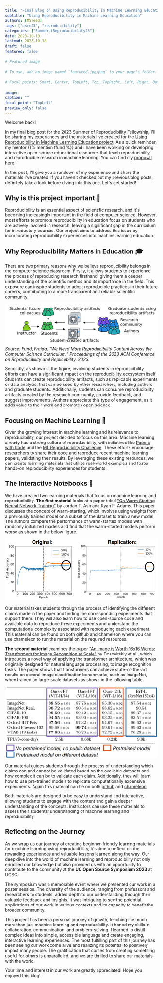 ```yaml
---
title: "Final Blog on Using Reproducibility in Machine Learning Education"
subtitle: "Using Reproducibility in Machine Learning Education" 
authors: [MSaeed]
tags: ["osre23", "reproducibility"]
categories: ["SummerofReproducibility23"]
date: 2023-10-18
lastmod: 2023-10-18
draft: false
featured: false

# Featured image

# To use, add an image named `featured.jpg/png` to your page's folder.

# Focal points: Smart, Center, TopLeft, Top, TopRight, Left, Right, BottomLeft, Bottom, BottomRight.

image:
caption: ""
focal_point: "TopLeft"
preview_only: false
---
```


Welcome back! 

In my final blog post for the 2023 Summer of Reproducibility Fellowship, I'll be sharing my experiences and the materials I've created for the [Using Reproducibility in Machine Learning Education project](/project/osre23/nyu/eduml). As a quick reminder, my mentor {{% mention ffund %}} and I have been working on developing interactive open-source educational resources that teach reproducibility and reproducible research in machine learning. You can find my [proposal here](https://drive.google.com/file/d/13HnCMZawpabiLdBoOiaJFF2mNXIPLCVJ/view?usp=sharing).

In this post, I'll give you a rundown of my experience and share the materials I've created. If you haven't checked out my previous blog posts, definitely take a look before diving into this one. Let's get started!


## Why is this project important 🤔

Reproducibility is an essential aspect of scientific research, and it's becoming increasingly important in the field of computer science. However, most efforts to promote reproducibility in education focus on students who are actively involved in research, leaving a significant gap in the curriculum for introductory courses. Our project aims to address this issue by incorporating reproducibility experiences into machine learning education.

## Why Reproducibility Matters in Education 🎓

There are two primary reasons why we believe reproducibility belongs in the computer science classroom. Firstly, it allows students to experience the process of reproducing research firsthand, giving them a deeper understanding of the scientific method and its importance in the field. This exposure can inspire students to adopt reproducible practices in their future careers, contributing to a more transparent and reliable scientific community.

![](reproducibilityBenifits.png)
*Source: Fund, Fraida. "We Need More Reproducibility Content Across the Computer Science Curriculum." Proceedings of the 2023 ACM Conference on Reproducibility and Replicability. 2023.*


Secondly, as shown in the figure, involving students in reproducibility efforts can have a significant impact on the reproducibility ecosystem itself. Students can create reproducibility artifacts, such as replicable experiments or data analysis, that can be used by other researchers, including authors and graduate students. Additionally, students can consume reproducibility artifacts created by the research community, provide feedback, and suggest improvements. Authors appreciate this type of engagement, as it adds value to their work and promotes open science.

## Focusing on Machine Learning 🧐

Given the growing interest in machine learning and its relevance to reproducibility, our project decided to focus on this area. Machine learning already has a strong culture of reproducibility, with initiatives like [Papers with Code](https://paperswithcode.com/) and the [ML Reproducibility Challenge](https://paperswithcode.com/rc2022). These efforts encourage researchers to share their code and reproduce recent machine learning papers, validating their results. By leveraging these existing resources, we can create learning materials that utilize real-world examples and foster hands-on reproducibility experiences for students.

## The Interactive Notebooks 📖

We have created two learning materials that focus on machine learning and reproducibility. **The first material** looks at a paper titled ["On Warm Starting Neural Network Training"](https://arxiv.org/abs/1910.08475) by Jordan T. Ash and Ryan P. Adams. This paper discusses the concept of warm-starting, which involves using weights from a previously trained model on a subset of the dataset to train a new model. The authors compare the performance of warm-started models with randomly initialized models and find that the warm-started models perform worse as shown in the below figure.

![](figure1.png)

Our material takes students through the process of identifying the different claims made in the paper and finding the corresponding experiments that support them. They will also learn how to use open-source code and available data to reproduce these experiments and understand the computational complexity associated with reproducing each experiment. This material can be found on both [github](https://github.com/mohammed183/re_warm_start_nn/tree/main) and [chameleon](https://chameleoncloud.org/experiment/share/5b5717df-9aa9-470f-b393-c1e189c008a8) where you can use chameleon to run the material on the required resources.


**The second material** examines the paper ["An Image is Worth 16x16 Words: Transformers for Image Recognition at Scale"](https://arxiv.org/abs/2010.11929) by Dosovitskiy et al., which introduces a novel way of applying the transformer architecture, which was originally designed for natural language processing, to image recognition tasks. The paper shows that transformers can achieve state-of-the-art results on several image classification benchmarks, such as ImageNet, when trained on large-scale datasets as shown in the following table.

![](table1.png) 

Our material guides students through the process of understanding which claims can and cannot be validated based on the available datasets and how complex it can be to validate each claim. Additionally, they will learn how to use pre-trained models to replicate computationally expensive experiments. Again this material can be on both [github](https://github.com/mohammed183/re_vit/tree/main) and [chameleon](https://chameleoncloud.org/experiment/share/8f0e34c5-d2c4-45be-8425-36686ad57650).

Both materials are designed to be easy to understand and interactive, allowing students to engage with the content and gain a deeper understanding of the concepts. Instructors can use these materials to assess their students' understanding of machine learning and reproducibility.

## Reflecting on the Journey

As we wrap up our journey of creating beginner-friendly learning materials for machine learning using reproducibility, it's time to reflect on the rewarding experiences and valuable lessons learned along the way. Our deep dive into the world of machine learning and reproducibility not only enriched our knowledge but also provided us with an opportunity to contribute to the community at the **UC Open Source Symposium 2023** at UCSC.

The symposium was a memorable event where we presented our work in a poster session. The diversity of the audience, ranging from professors and researchers to students, added depth to our understanding through their valuable feedback and insights. It was intriguing to see the potential applications of our work in various contexts and its capacity to benefit the broader community.

This project has been a personal journey of growth, teaching me much more than just machine learning and reproducibility. It honed my skills in collaboration, communication, and problem-solving. I learned to distill complex ideas into simple, accessible language and create engaging, interactive learning experiences. The most fulfilling part of this journey has been seeing our work come alive and realizing its potential to positively impact many people. The gratification that comes from creating something useful for others is unparalleled, and we are thrilled to share our materials with the world.

Your time and interest in our work are greatly appreciated! Hope you enjoyed this blog!